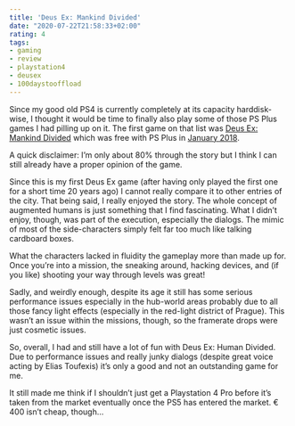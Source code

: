```yaml
---
title: 'Deus Ex: Mankind Divided'
date: "2020-07-22T21:58:33+02:00"
rating: 4
tags:
- gaming
- review
- playstation4
- deusex
- 100daystooffload
---
```


Since my good old PS4 is currently completely at its capacity harddisk-wise, I thought it would be time to finally also play some of those PS Plus games I had pilling up on it. The first game on that list was [Deus Ex: Mankind Divided](https://en.wikipedia.org/wiki/Deus_Ex:_Mankind_Divided) which was free with PS Plus in [January 2018](https://blog.de.playstation.com/2017/12/27/playstation-plus-im-januar-mit-deus-ex-mankind-divided-und-batman-the-telltale-series/).

A quick disclaimer: I’m only about 80% through the story but I think I can still already have a proper opinion of the game.

Since this is my first Deus Ex game (after having only played the first one for a short time 20 years ago) I cannot really compare it to other entries of the city. That being said, I really enjoyed the story. The whole concept of augmented humans is just something that I find fascinating. What I didn’t enjoy, though, was part of the execution, especially the dialogs. The mimic of most of the side-characters simply felt far too much like talking cardboard boxes.

What the characters lacked in fluidity the gameplay more than made up for. Once you’re into a mission, the sneaking around, hacking devices, and (if you like) shooting your way through levels was great!

Sadly, and weirdly enough, despite its age it still has some serious performance issues especially in the hub-world areas probably due to all those fancy light effects (especially in the red-light district of Prague). This wasn’t an issue within the missions, though, so the framerate drops were just cosmetic issues.

So, overall, I had and still have a lot of fun with Deus Ex: Human Divided. Due to performance issues and really junky dialogs (despite great voice acting by Elias Toufexis) it’s only a good and not an outstanding game for me.

It still made me think if I shouldn’t just get a Playstation 4 Pro before it’s taken from the market eventually once the PS5 has entered the market. € 400 isn’t cheap, though...
